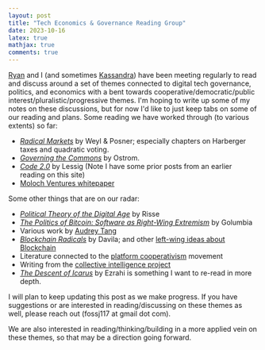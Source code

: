```yaml
---
layout: post 
title: "Tech Economics & Governance Reading Group" 
date: 2023-10-16
latex: true 
mathjax: true
comments: true
---
```


[Ryan](https://ryansepassi.com/) and I (and sometimes [Kassandra](https://twitter.com/kassandraETH?ref_src=twsrc%5Egoogle%7Ctwcamp%5Eserp%7Ctwgr%5Eauthor)) have been meeting regularly to read and discuss around a set of themes connected to digital tech governance, politics, and economics with a bent towards cooperative/democratic/public interest/pluralistic/progressive themes. I'm hoping to write up some of my notes on these discussions, but for now I'd like to just keep tabs on some of our reading and plans. Some reading we have worked through (to various extents) so far: 

* [*Radical Markets*](https://press.princeton.edu/books/hardcover/9780691177502/radical-markets) by Weyl & Posner; especially chapters on Harberger taxes and quadratic voting. 
* [*Governing the Commons*](https://www.cambridge.org/core/books/governing-the-commons/A8BB63BC4A1433A50A3FB92EDBBB97D5) by Ostrom. 
* [*Code 2.0*](https://en.wikipedia.org/wiki/Code:_Version_2.0) by Lessig (Note I have some prior posts from an earlier reading on this site)
* [Moloch Ventures whitepaper](https://github.com/MolochVentures/Whitepaper/blob/master/Whitepaper.pdf)

Some other things that are on our radar: 

* [*Political Theory of the Digital Age*](https://www.cambridge.org/core/books/political-theory-of-the-digital-age/9BD53911483266AC3FCDF8EECEE95D9E) by Risse
* [*The Politics of Bitcoin: Software as Right-Wing Extremism*](https://www.amazon.com/Politics-Bitcoin-Right-Wing-Extremism-Forerunners/dp/1517901804) by Golumbia
* Various work by [Audrey Tang](https://en.wikipedia.org/wiki/Audrey_Tang)
* [*Blockchain Radicals*](https://www.amazon.com/Blockchain-Radicals-Building-Beyond-Capitalism/dp/1914420853) by Davila; and other [left-wing ideas about Blockchain](https://theblockchainsocialist.com/)
* Literature connected to the [platform cooperativism](https://platform.coop/) movement
* Writing from the [collective intelligence project](https://cip.org/)
* [*The Descent of Icarus*](https://www.amazon.com/Descent-Icarus-Transformation-Contemporary-Democracy/dp/067419828X) by Ezrahi is something I want to re-read in more depth. 

I will plan to keep updating this post as we make progress. If you have suggestions or are interested in reading/discussing on these themes as well, please reach out (fossj117 at gmail dot com). 

We are also interested in reading/thinking/building in a more applied vein on these themes, so that may be a direction going forward. 